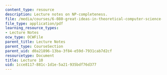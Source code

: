 ```yaml
---
content_type: resource
description: Lecture notes on NP-completeness.
file: /media/courses/6-080-great-ideas-in-theoretical-computer-science-spring-2008/1cce8117881c1d1e5a21935bdf76d377_lec10.pdf
file_type: application/pdf
learning_resource_types:
- Lecture Notes
ocw_type: OCWFile
parent_title: Lecture Notes
parent_type: CourseSection
parent_uid: d0a21896-13ba-3f84-e59d-7931cab7d2cf
resourcetype: Document
title: Lecture 10
uid: 1cce8117-881c-1d1e-5a21-935bdf76d377
---
```

